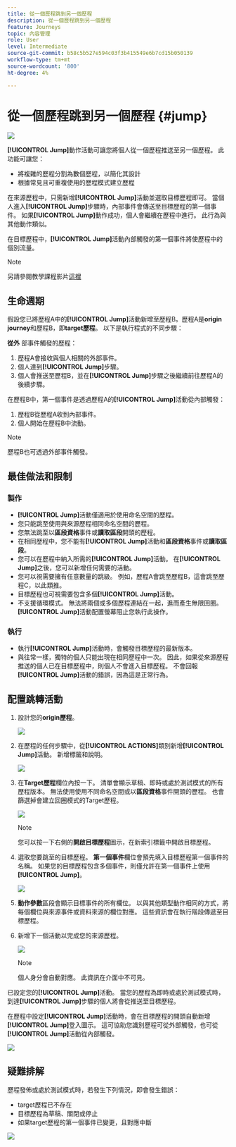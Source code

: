 ```yaml
---
title: 從一個歷程跳到另一個歷程
description: 從一個歷程跳到另一個歷程
feature: Journeys
topic: 內容管理
role: User
level: Intermediate
source-git-commit: b58c5b527e594c03f3b415549e6b7cd15b050139
workflow-type: tm+mt
source-wordcount: '800'
ht-degree: 4%

---
```


# 從一個歷程跳到另一個歷程 {#jump}

![](../assets/do-not-localize/badge.png)

**[!UICONTROL Jump]**&#x200B;動作活動可讓您將個人從一個歷程推送至另一個歷程。 此功能可讓您：

* 將複雜的歷程分割為數個歷程，以簡化其設計
* 根據常見且可重複使用的歷程模式建立歷程

在來源歷程中，只需新增&#x200B;**[!UICONTROL Jump]**&#x200B;活動並選取目標歷程即可。 當個人進入&#x200B;**[!UICONTROL Jump]**&#x200B;步驟時，內部事件會傳送至目標歷程的第一個事件。 如果&#x200B;**[!UICONTROL Jump]**&#x200B;動作成功，個人會繼續在歷程中進行。 此行為與其他動作類似。

在目標歷程中，**[!UICONTROL Jump]**&#x200B;活動內部觸發的第一個事件將使歷程中的個別流量。

>[!NOTE]
>
>另請參閱教學課程影片[這裡](https://experienceleague.adobe.com/docs/journey-orchestration-learn/tutorials/building-a-journey/jumping-to-another-journey.html?lang=zh-Hant)

## 生命週期

假設您已將歷程A中的&#x200B;**[!UICONTROL Jump]**&#x200B;活動新增至歷程B。歷程A是&#x200B;**origin journey**&#x200B;和歷程B，即&#x200B;**target歷程**。
以下是執行程式的不同步驟：

**從外** 部事件觸發的歷程：

1. 歷程A會接收與個人相關的外部事件。
1. 個人達到&#x200B;**[!UICONTROL Jump]**&#x200B;步驟。
1. 個人會推送至歷程B，並在&#x200B;**[!UICONTROL Jump]**&#x200B;步驟之後繼續前往歷程A的後續步驟。

在歷程B中，第一個事件是透過歷程A的&#x200B;**[!UICONTROL Jump]**&#x200B;活動從內部觸發：

1. 歷程B從歷程A收到內部事件。
1. 個人開始在歷程B中流動。

>[!NOTE]
>
>歷程B也可透過外部事件觸發。

## 最佳做法和限制

### 製作

* **[!UICONTROL Jump]**&#x200B;活動僅適用於使用命名空間的歷程。
* 您只能跳至使用與來源歷程相同命名空間的歷程。
* 您無法跳至以&#x200B;**區段資格**&#x200B;事件或&#x200B;**讀取區段**&#x200B;開頭的歷程。
* 在相同歷程中，您不能有&#x200B;**[!UICONTROL Jump]**&#x200B;活動和&#x200B;**區段資格**&#x200B;事件或&#x200B;**讀取區段**。
* 您可以在歷程中納入所需的&#x200B;**[!UICONTROL Jump]**&#x200B;活動。 在&#x200B;**[!UICONTROL Jump]**&#x200B;之後，您可以新增任何需要的活動。
* 您可以視需要擁有任意數量的跳級。 例如，歷程A會跳至歷程B，這會跳至歷程C，以此類推。
* 目標歷程也可視需要包含多個&#x200B;**[!UICONTROL Jump]**&#x200B;活動。
* 不支援循環模式。 無法將兩個或多個歷程連結在一起，進而產生無限回圈。 **[!UICONTROL Jump]**&#x200B;活動配置螢幕阻止您執行此操作。

### 執行

* 執行&#x200B;**[!UICONTROL Jump]**&#x200B;活動時，會觸發目標歷程的最新版本。
* 與往常一樣，獨特的個人只能出現在相同歷程中一次。 因此，如果從來源歷程推送的個人已在目標歷程中，則個人不會進入目標歷程。 不會回報&#x200B;**[!UICONTROL Jump]**&#x200B;活動的錯誤，因為這是正常行為。

## 配置跳轉活動

1. 設計您的&#x200B;**origin歷程**。

   ![](../assets/jump1.png)

1. 在歷程的任何步驟中，從&#x200B;**[!UICONTROL ACTIONS]**&#x200B;類別新增&#x200B;**[!UICONTROL Jump]**&#x200B;活動。 新增標籤和說明。

   ![](../assets/jump2.png)

1. 在&#x200B;**Target歷程**欄位內按一下。
清單會顯示草稿、即時或處於測試模式的所有歷程版本。 無法使用使用不同命名空間或以**區段資格**&#x200B;事件開頭的歷程。 也會篩選掉會建立回圈模式的Target歷程。

   ![](../assets/jump3.png)

   >[!NOTE]
   >
   >您可以按一下右側的&#x200B;**開啟目標歷程**&#x200B;圖示，在新索引標籤中開啟目標歷程。

1. 選取您要跳至的目標歷程。
**第一個事件**&#x200B;欄位會預先填入目標歷程第一個事件的名稱。 如果您的目標歷程包含多個事件，則僅允許在第一個事件上使用&#x200B;**[!UICONTROL Jump]**。

   ![](../assets/jump4.png)

1. **動作參數**&#x200B;區段會顯示目標事件的所有欄位。 以與其他類型動作相同的方式，將每個欄位與來源事件或資料來源的欄位對應。 這些資訊會在執行階段傳遞至目標歷程。
1. 新增下一個活動以完成您的來源歷程。

   ![](../assets/jump5.png)


   >[!NOTE]
   >
   >個人身分會自動對應。 此資訊在介面中不可見。

已設定您的&#x200B;**[!UICONTROL Jump]**&#x200B;活動。 當您的歷程為即時或處於測試模式時，到達&#x200B;**[!UICONTROL Jump]**&#x200B;步驟的個人將會從推送至目標歷程。

在歷程中設定&#x200B;**[!UICONTROL Jump]**&#x200B;活動時，會在目標歷程的開頭自動新增&#x200B;**[!UICONTROL Jump]**&#x200B;登入圖示。 這可協助您識別歷程可從外部觸發，也可從&#x200B;**[!UICONTROL Jump]**&#x200B;活動從內部觸發。

![](../assets/jump7.png)

## 疑難排解

歷程發佈或處於測試模式時，若發生下列情況，即會發生錯誤：
* target歷程已不存在
* 目標歷程為草稿、關閉或停止
* 如果target歷程的第一個事件已變更，且對應中斷

![](../assets/jump6.png)
